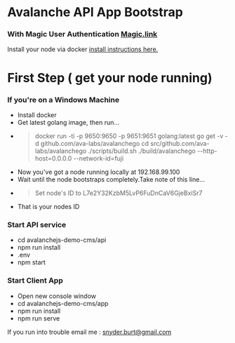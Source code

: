 # Avalanche API App Bootstrap
### With Magic User Authentication [Magic.link](https://magic.link)
Install your node via docker [install instructions here.](https://github.com/ava-labs/avalanchego)

# First Step ( get your node running)
### If you're on a Windows Machine
* Install docker
* Get latest golang image, then run...
* > docker run -ti -p 9650:9650 -p 9651:9651 golang:latest
  > go get -v -d github.com/ava-labs/avalanchego
  > cd src/github.com/ava-labs/avalanchego
  > ./scripts/build.sh
  > ./build/avalanchego --http-host=0.0.0.0 --network-id=fuji
* Now you've got a node running locally at 192.168.99.100
* Wait until the node bootstraps completely.Take note of this line...
* > Set node's ID to L7e2Y32KzbM5LvP6FuDnCaV6GjeBxiSr7
* That is your nodes ID

### Start API service
* cd avalanchejs-demo-cms/api
* npm run install
* .env
* npm start

### Start Client App
* Open new console window
* cd avalanchejs-demo-cms/app
* npm run install
* npm run serve

If you run into trouble email me : snyder.burt@gmail.com




